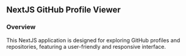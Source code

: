 ## NextJS GitHub Profile Viewer

### Overview

This NextJS application is designed for exploring GitHub profiles and repositories, featuring a user-friendly and responsive interface.

